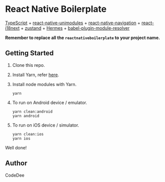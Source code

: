 # React Native Boilerplate

[TypeScript](https://www.typescriptlang.org/) + [react-native-unimodules](https://github.com/unimodules/react-native-unimodules) + [react-native-navigation](https://github.com/wix/react-native-navigation) + [react-i18next](https://github.com/i18next/react-i18next) + [zustand](https://github.com/react-spring/zustand) + [Hermes](https://hermesengine.dev/) + [babel-plugin-module-resolver](https://github.com/tleunen/babel-plugin-module-resolver)

**Remember to replace all the `reactnativeboilerplate` to your project name.**

## Getting Started
1. Clone this repo.

2. Install Yarn, refer [here](https://yarnpkg.com/lang/en/docs/install/#mac-stable).

3. Install node modules with Yarn.
    ```
    yarn
    ```
    
4. To run on Android device / emulator.
    ```
    yarn clean:android
    yarn android
    ```
    
5. To run on iOS device / simulator.
    ```
    yarn clean:ios
    yarn ios
    ```
    
Well done!

## Author
CodeDee
